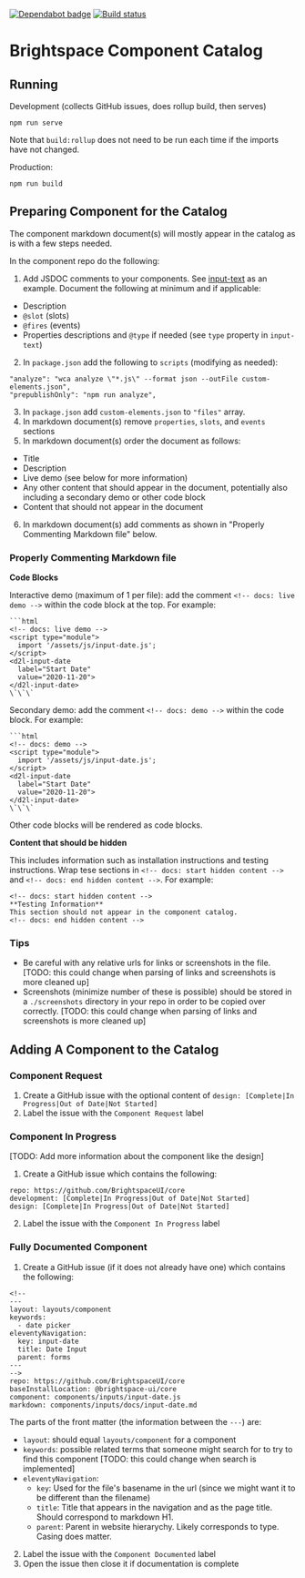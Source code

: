 [![Dependabot badge](https://flat.badgen.net/dependabot/BrightspaceUI/documentation?icon=dependabot)](https://app.dependabot.com/)
[![Build status](https://travis-ci.com/BrightspaceUI/documentation.svg?branch=master)](https://travis-ci.com/BrightspaceUI/documentation)

# Brightspace Component Catalog

## Running

Development (collects GitHub issues, does rollup build, then serves)
```
npm run serve
```

Note that `build:rollup` does not need to be run each time if the imports have not changed.

Production:
```
npm run build
```

## Preparing Component for the Catalog

The component markdown document(s) will mostly appear in the catalog as is with a few steps needed.

In the component repo do the following:
1. Add JSDOC comments to your components. See [input-text](https://github.com/BrightspaceUI/core/blob/master/components/inputs/input-text.js) as an example. Document the following at minimum and if applicable:
- Description
- `@slot` (slots)
- `@fires` (events)
- Properties descriptions and `@type` if needed (see `type` property in `input-text`)
2. In `package.json` add the following to `scripts` (modifying as needed):
```
"analyze": "wca analyze \"*.js\" --format json --outFile custom-elements.json",
"prepublishOnly": "npm run analyze",
```
3. In `package.json` add `custom-elements.json` to `"files"` array.
4. In markdown document(s) remove `properties`, `slots`, and `events` sections
5. In markdown document(s) order the document as follows:
- Title
- Description
- Live demo (see below for more information)
- Any other content that should appear in the document, potentially also including a secondary demo or other code block
- Content that should not appear in the document
6. In markdown document(s) add comments as shown in "Properly Commenting Markdown file" below.

### Properly Commenting Markdown file

**Code Blocks**

Interactive demo (maximum of 1 per file): add the comment `<!-- docs: live demo -->` within the code block at the top. For example:
```
```html
<!-- docs: live demo -->
<script type="module">
  import '/assets/js/input-date.js';
</script>
<d2l-input-date
  label="Start Date"
  value="2020-11-20">
</d2l-input-date>
\`\`\`
```

Secondary demo: add the comment `<!-- docs: demo -->` within the code block. For example:
```
```html
<!-- docs: demo -->
<script type="module">
  import '/assets/js/input-date.js';
</script>
<d2l-input-date
  label="Start Date"
  value="2020-11-20">
</d2l-input-date>
\`\`\`
```

Other code blocks will be rendered as code blocks.

**Content that should be hidden**

This includes information such as installation instructions and testing instructions. Wrap tese sections in `<!-- docs: start hidden content -->` and `<!-- docs: end hidden content -->`. For example:

```
<!-- docs: start hidden content -->
**Testing Information**
This section should not appear in the component catalog.
<!-- docs: end hidden content -->
```

### Tips

- Be careful with any relative urls for links or screenshots in the file. [TODO: this could change when parsing of links and screenshots is more cleaned up]
- Screenshots (minimize number of these is possible) should be stored in a `./screenshots` directory in your repo in order to be copied over correctly. [TODO: this could change when parsing of links and screenshots is more cleaned up]

## Adding A Component to the Catalog

### Component Request

1. Create a GitHub issue with the optional content of `design: [Complete|In Progress|Out of Date|Not Started]`
2. Label the issue with the `Component Request` label

### Component In Progress

[TODO: Add more information about the component like the design]
1. Create a GitHub issue which contains the following:
```
repo: https://github.com/BrightspaceUI/core
development: [Complete|In Progress|Out of Date|Not Started]
design: [Complete|In Progress|Out of Date|Not Started]
```
2. Label the issue with the `Component In Progress` label

### Fully Documented Component

1. Create a GitHub issue (if it does not already have one) which contains the following:
```
<!--
---
layout: layouts/component
keywords:
  - date picker
eleventyNavigation:
  key: input-date
  title: Date Input
  parent: forms
---
-->
repo: https://github.com/BrightspaceUI/core
baseInstallLocation: @brightspace-ui/core
component: components/inputs/input-date.js
markdown: components/inputs/docs/input-date.md
```
The parts of the front matter (the information between the `---`) are:
- `layout`: should equal `layouts/component` for a component
- `keywords`: possible related terms that someone might search for to try to find this component [TODO: this could change when search is implemented]
- `eleventyNavigation`:
	- `key`: Used for the file's basename in the url (since we might want it to be different than the filename)
	- `title`: Title that appears in the navigation and as the page title. Should correspond to markdown H1.
	- `parent`: Parent in website hierarychy. Likely corresponds to type. Casing does matter.
2. Label the issue with the `Component Documented` label
3. Open the issue then close it if documentation is complete
